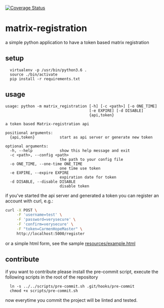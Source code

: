 [![Coverage Status](https://coveralls.io/repos/github/ZerataX/matrix-registration/badge.svg)](https://coveralls.io/github/ZerataX/matrix-registration)
# matrix-registration

a simple python application to have a token based matrix registration

## setup
```
  virtualenv -p /usr/bin/python3.6 .
  source ./bin/activate
  pip install -r requirements.txt
```

## usage
```
usage: python -m matrix_registration [-h] [-c <path>] [-o ONE_TIME]
                                     [-e EXPIRE] [-d DISABLE]
                                     {api,token}

a token based Matrix-registration api

positional arguments:
  {api,token}           start as api server or generate new token

optional arguments:
  -h, --help            show this help message and exit
  -c <path>, --config <path>
                        the path to your config file
  -o ONE_TIME, --one-time ONE_TIME
                        one time use token
  -e EXPIRE, --expire EXPIRE
                        expiration date for token
  -d DISABLE, --disable DISABLE
                        disable token
```

if you've started the api server and generated a token you can register an account with curl, e.g.:
```bash
curl -X POST \
     -F 'username=test' \
     -F 'password=verysecure' \
     -F 'confirm=verysecure' \
     -F "token=CarmenHopeMaster" \
     http://localhost:5000/register
```
or a simple html form, see the sample [resources/example.html](resources/example.html)

## contribute

if you want to contribute please install the pre-commit script, execute the following scripts in the root of the repository
```
  ln -s ../../scripts/pre-commit.sh .git/hooks/pre-commit
  chmod +x scripts/pre-commit.sh
```

now everytime you commit the project will be linted and tested.
